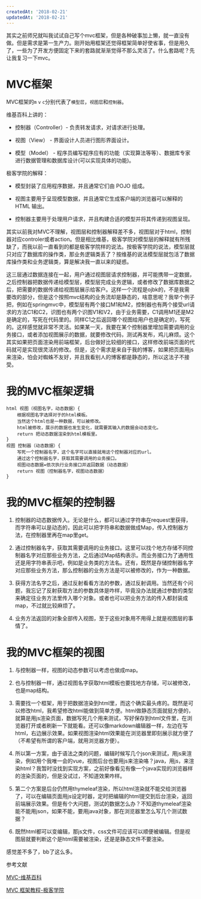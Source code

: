 ```yaml
---
createdAt: '2018-02-21'
updatedAt: '2018-02-21'
---
```

其实之前师兄就叫我试试自己写个mvc框架，但是各种破事加上懒，就一直没有做。但是需求是第一生产力。刚开始用框架还觉得框架简单好使省事，但是用久了，一些为了开发方便固定下来的套路就渐渐觉得不那么灵活了。什么套路呢？先让我复习一下mvc。

<!--more-->

# MVC框架
MVC框架的`m` `v` `c`分别代表了`模型层`，`视图层`和`控制器`。

维基百科上讲的：

* 控制器（Controller）- 负责转发请求，对请求进行处理。

* 视图（View） - 界面设计人员进行图形界面设计。

* 模型（Model） - 程序员编写程序应有的功能（实现算法等等）、数据库专家进行数据管理和数据库设计(可以实现具体的功能)。

极客学院的解释：

* 模型封装了应用程序数据，并且通常它们由 POJO 组成。

* 视图主要用于呈现模型数据，并且通常它生成客户端的浏览器可以解释的 HTML 输出。

* 控制器主要用于处理用户请求，并且构建合适的模型并将其传递到视图呈现。

其实以前我对MVC不理解，视图层和控制器解释差不多，视图层对于html，控制器对应controler或者action。但是相比维基，极客学院对模型层的解释就有所残缺了，而我以前一直看到的都是极客学院样的说法。按极客学院的说法，模型层就只对应了数据库的操作类，那业务逻辑类丢了？按维基的说法模型层就包活了数据库操作类和业务逻辑类，算是解决我一直以来的疑惑。

这三层通过数据连接在一起，用户通过视图层请求控制器，并可能携带一定数据，之后控制器把数据传递给模型层，模型层完成业务逻辑，或者修改了数据库数据之后，把需要的数据传递给视图层展示给客户。这样一个流程是ojbk的，不是我需要改的部分，但是这个按照mvc结构的业务流却是静态的，啥意思呢？我举个例子把，例如在springmvc中，模型层有两个接口M1和M2，控制器也有两个接受url请求的方法C1和C2，识图也有两个识图V1和V2，由于业务需要，C1调用M1还是M2是确定的，写死在代码里的。同样C1之后返回哪个视图给用户也是确定的，写死的。这样感觉就非常不灵活。如果某一天，我要在某个控制器里增加需要调用的业务接口，或者添加视图展示的数据，就要修改代码，测试再发布，鸡儿麻烦。这个其实如果把页面渲染用前端框架，后台做好比较细的接口，这样修改前端页面的代码就可是实现很灵活的修改。但是，这个需求是来自于我的博客，如果把页面用js来渲染，怕会对蜘蛛不友好，并且我看别人的博客都是静态的，所以这法子不接受。

# 我的MVC框架逻辑
```
html 视图（视图名字，动态数据）{
    根据视图名字选择对于的html模板。
    当然这个html也是一种数据，可以被修改。
    html被修改，展示的数据也发生变化，就需要其输入的数据会动态变化。
    return 把动态数据渲染到html模板里。
}
视图 控制器（动态数据）{
    写死一个控制器名字，这个名字可以直接就用这个控制器对应的url。
    通过这个控制器名字，获取其需要调用的业务接口。
    视图动态数据=依次执行业务接口并返回数据（动态数据）
    return 视图（控制器名字，视图动态数据）
}
```
# 我的MVC框架的控制器
1. 控制器的动态数据传入。无论是什么，都可以通过字符串在request里获得，而字符串可以是动态的，因此可以把字符串和数据做成Map，传入控制器方法，在控制器里再在map里get。

2. 通过控制器名字，获取其需要调用的业务接口。这里可以找个地方存储不同控制器名字对应那些业务方法，之后通过Map结构表示。而业务接口为了通用性还是用字符串表示吧，例如是业务类的方法名。还有，既然是存储控制器名字对应那些业务方法，那么控制器的业务方法是可以被修改的，作为一种数据。

3. 获得方法名字之后，通过反射看看方法的参数，通过反射调用。当然还有个问题，我忘记了反射获取方法的参数具体是咋样，毕竟没办法就通过参数的类型来确定往业务方法里传入哪个对象。或者也可以把业务方法的传入都封装成map，不过就比较麻烦了。

4. 业务方法返回的对象全部传入视图，至于这些对象用不用得上就是视图层的事情了。

# 我的MVC框架的视图
1. 与控制器一样，视图的动态参数可以考虑也做成map。

2. 也与控制器一样，通过视图名字获取html模板也要找地方存储，可以被修改，也是map结构。

3. 需要找一个框架，用于把数据渲染到html里，而这个确实最头疼的。既然是可以修改html，我希望修改html能做到简单方便。html做静态页面就挺方便的，就算是用js渲染页面，数据写死几个用来测试，写好保存到html文件里，在浏览器打开或者刷新一下就能看。还可以像markdown编辑器一样，左边在写html，右边展示效果。如果视图渲染html效果能在浏览器里即刻展示就方便了（不希望有所谓的客户端，就用浏览器方便）。

4. 所以第一方案，由于语法之类的问题，编辑时候写几个json来测试，用js来渲染，例如用个我唯一会的vue，视图后台也要用js来渲染咯？java，用js，来渲染html？我暂时没找到实现方案，之前好像看见有像一个java实现的浏览器样的渲染页面的，但是没试过，不知道效果咋样。

5. 第二个方案是后台仍然用thymeleaf渲染，所以html渲染就不能交给浏览器了，可以在编辑页面用js设定时器，定时把编辑的html提交到后台渲染，返回前端展示效果。但是有个大问题，测试的数据怎么办？不知道thymeleaf渲染能不能用json，如果不能，要用java对象，那在浏览器里怎么写几个测试数据？

6. 既然html都可以变编辑，那js文件，css文件可应该可以顺便被编辑。但是视图层就要判断这个是html需要被渲染，还是是静态文件不要渲染。

感觉差不多了，bb了这么多。

参考文献

[MVC-维基百科](https://zh.wikipedia.org/wiki/MVC)

[MVC 框架教程-极客学院](http://wiki.jikexueyuan.com/project/spring/web-mvc-framework.html)